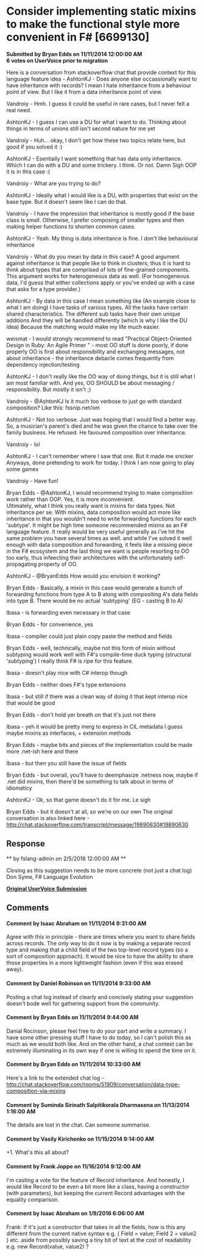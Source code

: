 # Consider implementing static mixins to make the functional style more convenient in F# [6699130] #

**Submitted by Bryan Edds on 11/11/2014 12:00:00 AM**  
**6 votes on UserVoice prior to migration**  

Here is a conversation from stackoverflow chat that provide context for this language feature idea -
AshtonKJ -
Does anyone else occassionally want to have inheritance with records?
I mean I hate inheritance from a behaviour point of view. But I like it from a data inheritance point of view.

Vandroiy -
Hmh. I guess it could be useful in rare cases, but I never felt a real need.

AshtonKJ -
I guess I can use a DU for what I want to do. Thinking about things in terms of unions still isn't second nature for me yet

Vandroiy -
Huh... okay, I don't get how these two topics relate here, but good if you solved it :)

AshtonKJ -
Esentially I want something that has data only inheritance.
Which I can do with a DU and some trickery.
I think.
Or not.
Damn
Sigh
OOP it is in this case :(

Vandroiy -
What are you trying to do?

AshtonKJ -
Ideally what I would like is a DU, with properties that exist on the base type.
But it doesn't seem like I can do that.

Vandroiy -
I have the impression that inheritance is mostly good if the base class is small. Otherwise, I prefer composing of smaller types and then making helper functions to shorten common cases.

AshtonKJ -
Yeah. My thing is data inheritance is fine. I don't like behavioural inheritance

Vandroiy -
What do you mean by data in this case? A good argument against inheritance is that people like to think in clusters; thus it is hard to think about types that are comprised of lots of fine-grained components. This argument works for heterogeneous data as well. (For homogeneous data, I'd guess that either collections apply or you've ended up with a case that asks for a type provider.)

AshtonKJ -
By data in this case I mean something like
(An example close to what I am doing)
I have tasks of various types. All the tasks have certain shared characteristics. The different sub tasks have their own unique additions
And they will be handled differently (which is why I like the DU idea)
Because the matching would make my life much easier.

weismat -
I would strongly recommend to read "Practical Object-Oriented Design in Ruby: An Agile Primer " - most OO stuff is done poorly, if done properly OO is first about responsibility and exchanging messages, not about inheritance - the inheritance debacle comes frequently from dependency injection/testing

AshtonKJ -
I don't really like the OO way of doing things, but it is still what I am most familiar with. And yes, OO SHOULD be about messaging / responsibility. But mostly it isn't
;)

Vandroiy -
@AshtonKJ Is it much too verbose to just go with standard composition? Like this: fssnip.net/om

AshtonKJ -
Not too verbose. Just was hoping that I would find a better way.
So, a musician's parent's died and he was given the chance to take over the family business. He refused. He favoured composition over inheritance.

Vandroiy -
lol

AshtonKJ -
I can't remember where I saw that one. But it made me snicker
Anyways, done pretending to work for today. I think I am now going to play some games

Vandroiy -
Have fun!

Bryan Edds -
@AshtonKJ, I would recommend trying to make composition work rather than OOP.
Yes, it is more inconvenient.\
Ultimately, what I think you really want is mixins for data types.
Not inheritance per se.
With mixins, data composition would act more like inheritance in that you wouldn't need to write forwarding functions for each 'subtype'.
It might be high time someone recommended mixins as an F# language feature.
It really would be very useful generally as i've hit the same problem you have several times as well.
and while I've solved it well enough with data composition and forwarding, it feels like a missing piece in the F# ecosystem
and the last thing we want is people resorting to OO too early, thus infeecting their architectures with the unfortunately self-propagating property of OO.

AshtonKJ -
@BryanEdds How would you envision it working?

Bryan Edds -
Basically, a mixin in this case would generate a bunch of forwarding functions from type A to B along with compositing A's data fields into type B.
There would be no actual 'subtyping' (EG - casting B to A)

Ibasa -
is forwarding even necessary in that case

Bryan Edds -
for convenience, yes

Ibasa -
compiler could just plain copy paste the method and fields

Bryan Edds -
well, technically, maybe not
this form of mixin without subtyping would work well with F#'s compile-time duck typing (structural 'subtyping')
I really think F# is ripe for this feature.

Ibasa -
doesn't play nice with C# interop though

Bryan Edds -
neither does F#'s type extensions

Ibasa -
but still if there was a clean way of doing it that kept interop nice that would be good

Bryan Edds -
don't hold yer breath on that
it's just not there

Ibasa -
yeh it would be pretty merg to express in CIL metadata
I guess maybe mixins as interfaces, + extension methods

Bryan Edds -
maybe bits and pieces of the implementation could be made more .net-ish here and there

Ibasa -
but then you still have the issue of fields

Bryan Edds -
but overall, you'll have to deemphasize .netness
now, maybe if .net did mixins, then there'd be something to talk about in terms of idiomaticy

AshtonKJ -
Ok, so that game doesn't do it for me. Le sigh

Bryan Edds -
but it doesn't at all, so we're on our own
The original conversation is also linked here - http://chat.stackoverflow.com/transcript/message/19890630#19890630



## Response ##
** by fslang-admin on 2/5/2016 12:00:00 AM **

Closing as this suggestion needs to be more concrete (not just a chat log)
Don Syme, F# Language Evolution


**[Original UserVoice Submission](https://fslang.uservoice.com/forums/245727-f-language/suggestions/6699130)**


## Comments ##


#### Comment by Isaac Abraham on 11/11/2014 9:31:00 AM ####
Agree with this in principle - there are times where you want to share fields across records. The only way to do it now is by making a separate record type and making that a child field of the two top-level record types (so a sort of composition approach). It would be nice to have the ability to share those properties in a more lightweight fashion (even if this was erased away).


#### Comment by Daniel Robinson on 11/11/2014 9:33:00 AM ####
Posting a chat log instead of clearly and concisely stating your suggestion doesn't bode well for gathering support from the community.


#### Comment by Bryan Edds on 11/11/2014 9:44:00 AM ####
Danial Rocinson, please feel free to do your part and write a summary. I have some other pressing stuff I have to do today, so I can't polish this as much as we would both like. And on the other hand, a chat context can be extremely illuminating in its own way if one is willing to spend the time on it.


#### Comment by Bryan Edds on 11/11/2014 10:33:00 AM ####
Here's a link to the extended chat log -
http://chat.stackoverflow.com/rooms/51909/conversation/data-type-composition-via-mixins


#### Comment by Suminda Sirinath Salpitikorala Dharmasena on 11/13/2014 1:16:00 AM ####
The details are lost in the chat. Can someone summarise.


#### Comment by Vasily Kirichenko on 11/15/2014 9:14:00 AM ####
+1. What's this all about?


#### Comment by Frank Joppe on 11/16/2014 9:12:00 AM ####
I'm casting a vote for the feature of Record inheritance. And honestly, I would like Record to be even a bit more like a class, having a constructor (with parameters), but keeping the current Record advantages with the equality comparison.


#### Comment by Isaac Abraham on 1/9/2016 6:06:00 AM ####
Frank: If it's just a constructor that takes in all the fields, how is this any different from the current native syntax e.g. { Field = value; Field 2 = value2 } etc. aside from possibly saving a tiny bit of text at the cost of readability e.g. new Record(value, value2) ?

